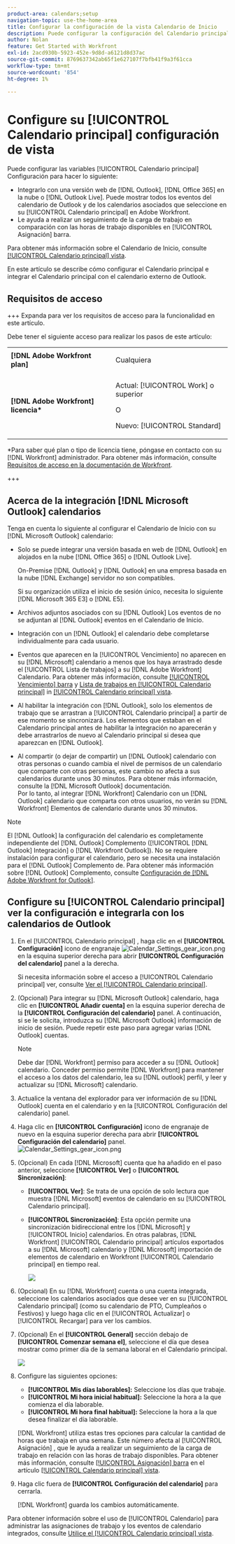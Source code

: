 ```yaml
---
product-area: calendars;setup
navigation-topic: use-the-home-area
title: Configurar la configuración de la vista Calendario de Inicio
description: Puede configurar la configuración del Calendario principal para que se integre con una versión de Outlook basada en Web y le ayude a realizar un seguimiento de la carga de trabajo en relación con las horas de trabajo disponibles.
author: Nolan
feature: Get Started with Workfront
exl-id: 2acd930b-5923-452e-9d8d-a6121d8d37ac
source-git-commit: 8769637342ab65f1e627107f7bfb41f9a3f61cca
workflow-type: tm+mt
source-wordcount: '854'
ht-degree: 1%

---
```


# Configure su [!UICONTROL Calendario principal] configuración de vista

<!--Audited: 01/2024-->

Puede configurar las variables [!UICONTROL Calendario principal] Configuración para hacer lo siguiente:

* Integrarlo con una versión web de [!DNL Outlook], [!DNL Office 365] en la nube o [!DNL Outlook Live]. Puede mostrar todos los eventos del calendario de Outlook y de los calendarios asociados que seleccione en su [!UICONTROL Calendario principal] en Adobe Workfront.
* Le ayuda a realizar un seguimiento de la carga de trabajo en comparación con las horas de trabajo disponibles en [!UICONTROL Asignación] barra.

Para obtener más información sobre el Calendario de Inicio, consulte [[!UICONTROL Calendario principal] vista](../../../workfront-basics/using-home/using-the-home-area/home-calendar-view.md).

En este artículo se describe cómo configurar el Calendario principal e integrar el Calendario principal con el calendario externo de Outlook.

## Requisitos de acceso

+++ Expanda para ver los requisitos de acceso para la funcionalidad en este artículo.

Debe tener el siguiente acceso para realizar los pasos de este artículo:

<table style="table-layout:auto"> 
 <col> 
 </col> 
 <col> 
 </col> 
 <tbody> 
  <tr> 
   <td role="rowheader"><strong>[!DNL Adobe Workfront plan]</strong></td> 
   <td> <p>Cualquiera</p> </td> 
  </tr> 
  <tr> 
   <td role="rowheader"><strong>[!DNL Adobe Workfront] licencia*</strong></td> 
   <td> <p>Actual: [!UICONTROL Work] o superior</p> 
   O
   <p>Nuevo: [!UICONTROL Standard]</p> 
   </td> 
  </tr> 
   </tbody> 
</table>

*Para saber qué plan o tipo de licencia tiene, póngase en contacto con su [!DNL Workfront] administrador. Para obtener más información, consulte [Requisitos de acceso en la documentación de Workfront](/help/quicksilver/administration-and-setup/add-users/access-levels-and-object-permissions/access-level-requirements-in-documentation.md).

+++

## Acerca de la integración [!DNL Microsoft Outlook] calendarios

Tenga en cuenta lo siguiente al configurar el Calendario de Inicio con su [!DNL Microsoft Outlook] calendario:

* Solo se puede integrar una versión basada en web de [!DNL Outlook] en alojados en la nube [!DNL Office 365] o [!DNL Outlook Live].

  On-Premise [!DNL Outlook] y [!DNL Outlook] en una empresa basada en la nube [!DNL Exchange] servidor no son compatibles.

  Si su organización utiliza el inicio de sesión único, necesita lo siguiente [!DNL Microsoft 365 E3] o [!DNL E5].

* Archivos adjuntos asociados con su [!DNL Outlook] Los eventos de no se adjuntan al [!DNL Outlook] eventos en el Calendario de Inicio.
* Integración con un [!DNL Outlook] el calendario debe completarse individualmente para cada usuario.
* Eventos que aparecen en la [!UICONTROL Vencimiento] no aparecen en su [!DNL Microsoft] calendario a menos que los haya arrastrado desde el [!UICONTROL Lista de trabajos] a su [!DNL Adobe Workfront] Calendario. Para obtener más información, consulte [[!UICONTROL Vencimiento] barra](../../../workfront-basics/using-home/using-the-home-area/home-calendar-view.md#viewing-the-due-bar) y [Lista de trabajos en [!UICONTROL Calendario principal]](../../../workfront-basics/using-home/using-the-home-area/home-calendar-view.md#using-the-left-panel-of-the-home-view) in [[!UICONTROL Calendario principal] vista](../../../workfront-basics/using-home/using-the-home-area/home-calendar-view.md).

* Al habilitar la integración con [!DNL Outlook], solo los elementos de trabajo que se arrastran a [!UICONTROL Calendario principal] a partir de ese momento se sincronizará. Los elementos que estaban en el Calendario principal antes de habilitar la integración no aparecerán y debe arrastrarlos de nuevo al Calendario principal si desea que aparezcan en [!DNL Outlook].
* Al compartir (o dejar de compartir) un [!DNL Outlook] calendario con otras personas o cuando cambia el nivel de permisos de un calendario que comparte con otras personas, este cambio no afecta a sus calendarios durante unos 30 minutos. Para obtener más información, consulte la [!DNL Microsoft Outlook] documentación.\
   Por lo tanto, al integrar [!DNL Workfront] Calendario con un [!DNL Outlook] calendario que comparta con otros usuarios, no verán su [!DNL Workfront] Elementos de calendario durante unos 30 minutos.

>[!NOTE]
>
>El [!DNL Outlook] la configuración del calendario es completamente independiente del [!DNL Outlook] Complemento ([!UICONTROL [!DNL Outlook] Integración] o [!DNL Workfront Outlook]). No se requiere instalación para configurar el calendario, pero se necesita una instalación para el [!DNL Outlook] Complemento de. Para obtener más información sobre [!DNL Outlook] Complemento, consulte [Configuración de [!DNL Adobe Workfront for Outlook]](../../../workfront-integrations-and-apps/using-workfront-with-outlook/set-up-workfront-for-outlook.md).

## Configure su [!UICONTROL Calendario principal] ver la configuración e integrarla con los calendarios de Outlook

1. En el [!UICONTROL Calendario principal] , haga clic en el **[!UICONTROL Configuración]** icono de engranaje ![Calendar_Settings_gear_icon.png](assets/calendar-settings-gear-icon.png) en la esquina superior derecha para abrir **[!UICONTROL Configuración del calendario]** panel a la derecha.

   Si necesita información sobre el acceso a [!UICONTROL Calendario principal] ver, consulte [Ver el [!UICONTROL Calendario principal]](../../../workfront-basics/using-home/using-the-home-area/view-home-calendar.md).

1. (Opcional) Para integrar su [!DNL Microsoft Outlook] calendario, haga clic en **[!UICONTROL Añadir cuenta]** en la esquina superior derecha de la **[!UICONTROL Configuración del calendario]** panel. A continuación, si se le solicita, introduzca su [!DNL Microsoft Outlook] información de inicio de sesión. Puede repetir este paso para agregar varias [!DNL Outlook] cuentas.

   >[!NOTE]
   >
   >Debe dar [!DNL Workfront] permiso para acceder a su [!DNL Outlook] calendario. Conceder permiso permite [!DNL Workfront] para mantener el acceso a los datos del calendario, lea su [!DNL outlook] perfil, y leer y actualizar su [!DNL Microsoft] calendario.

1. Actualice la ventana del explorador para ver información de su [!DNL Outlook] cuenta en el calendario y en la [!UICONTROL Configuración del calendario] panel.
1. Haga clic en **[!UICONTROL Configuración]** icono de engranaje de nuevo en la esquina superior derecha para abrir **[!UICONTROL Configuración del calendario]** panel. ![Calendar_Settings_gear_icon.png](assets/calendar-settings-gear-icon.png)

1. (Opcional) En cada [!DNL Microsoft] cuenta que ha añadido en el paso anterior, seleccione **[!UICONTROL Ver]** o **[!UICONTROL Sincronización]**:

   * **[!UICONTROL Ver]**: Se trata de una opción de solo lectura que muestra [!DNL Microsoft] eventos de calendario en su [!UICONTROL Calendario principal].
   * **[!UICONTROL Sincronización]**: Esta opción permite una sincronización bidireccional entre los [!DNL Microsoft] y [!UICONTROL Inicio] calendarios. En otras palabras, [!DNL Workfront] [!UICONTROL Calendario principal] artículos exportados a su [!DNL Microsoft] calendario y [!DNL Microsoft] importación de elementos de calendario en Workfront [!UICONTROL Calendario principal] en tiempo real.

     ![](assets/view-sync-checkboxes-qs.png)

1. (Opcional) En su [!DNL Workfront] cuenta o una cuenta integrada, seleccione los calendarios asociados que desee ver en su [!UICONTROL Calendario principal] (como su calendario de PTO, Cumpleaños o Festivos) y luego haga clic en el [!UICONTROL Actualizar] o [!UICONTROL Recargar] para ver los cambios.

1. (Opcional) En el **[!UICONTROL General]** sección debajo de **[!UICONTROL Comenzar semana el]**, seleccione el día que desea mostrar como primer día de la semana laboral en el Calendario principal.

   ![](assets/general-section-home-calendar-settings-panel.png)

1. Configure las siguientes opciones:

   * **[!UICONTROL Mis días laborables]:** Seleccione los días que trabaje.
   * **[!UICONTROL Mi hora inicial habitual]:** Seleccione la hora a la que comienza el día laborable.
   * **[!UICONTROL Mi hora final habitual]:** Seleccione la hora a la que desea finalizar el día laborable.

   [!DNL Workfront] utiliza estas tres opciones para calcular la cantidad de horas que trabaja en una semana. Este número afecta al [!UICONTROL Asignación] , que le ayuda a realizar un seguimiento de la carga de trabajo en relación con las horas de trabajo disponibles. Para obtener más información, consulte [[!UICONTROL Asignación] barra](../../../workfront-basics/using-home/using-the-home-area/home-calendar-view.md#understanding-the-allocation-of-time) en el artículo [[!UICONTROL Calendario principal] vista](../../../workfront-basics/using-home/using-the-home-area/home-calendar-view.md).

1. Haga clic fuera de **[!UICONTROL Configuración del calendario]** para cerrarla.

   [!DNL Workfront] guarda los cambios automáticamente.

Para obtener información sobre el uso de [!UICONTROL Calendario] para administrar las asignaciones de trabajo y los eventos de calendario integrados, consulte [Utilice el [!UICONTROL Calendario principal] vista](../../../workfront-basics/using-home/using-the-home-area/use-home-calendar-view.md).

<!--
<MadCap:conditionalText data-mc-conditions="QuicksilverOrClassic.Draft mode">
(NOTE: from Courtney: [step #] Type your weekly work hours under How many hours a week do you work?This number affects the Allocation bar, which helps you track your workload against your available work hours. For more information, see "Allocation Bar" in the article "Understanding the Home Calendar View.")
</MadCap:conditionalText>
-->

